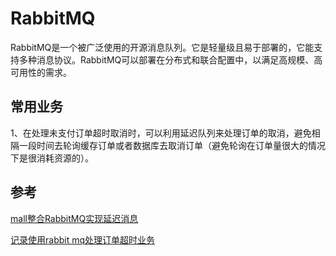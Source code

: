 # RabbitMQ

RabbitMQ是一个被广泛使用的开源消息队列。它是轻量级且易于部署的，它能支持多种消息协议。RabbitMQ可以部署在分布式和联合配置中，以满足高规模、高可用性的需求。

## 常用业务

1、在处理未支付订单超时取消时，可以利用延迟队列来处理订单的取消，避免相隔一段时间去轮询缓存订单或者数据库去取消订单（避免轮询在订单量很大的情况下是很消耗资源的）。

## 参考

[mall整合RabbitMQ实现延迟消息](https://juejin.im/post/6844903863636492301)

[记录使用rabbit mq处理订单超时业务](https://juejin.im/post/6844904126405410830)